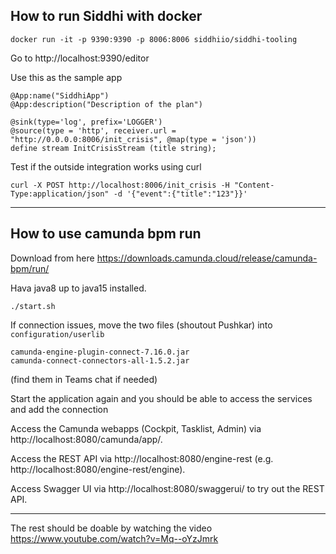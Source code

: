 ## How to run Siddhi with docker

`docker run -it -p 9390:9390 -p 8006:8006 siddhiio/siddhi-tooling`

Go to http://localhost:9390/editor

Use this as the sample app 

```
@App:name("SiddhiApp")
@App:description("Description of the plan")

@sink(type='log', prefix='LOGGER')
@source(type = 'http', receiver.url = "http://0.0.0.0:8006/init_crisis", @map(type = 'json'))
define stream InitCrisisStream (title string);
```

Test if the outside integration works using curl

`curl -X POST http://localhost:8006/init_crisis -H "Content-Type:application/json" -d '{"event":{"title":"123"}}'`

--- 
## How to use camunda bpm run
Download from here https://downloads.camunda.cloud/release/camunda-bpm/run/

Hava java8 up to java15 installed.

`./start.sh`

If connection issues, move the two files (shoutout Pushkar) into `configuration/userlib`

```
camunda-engine-plugin-connect-7.16.0.jar
camunda-connect-connectors-all-1.5.2.jar
```
(find them in Teams chat if needed)

Start the application again and you should be able to access the services and add the connection

Access the Camunda webapps (Cockpit, Tasklist, Admin) via http://localhost:8080/camunda/app/.

Access the REST API via http://localhost:8080/engine-rest (e.g. http://localhost:8080/engine-rest/engine).

Access Swagger UI via http://localhost:8080/swaggerui/ to try out the REST API.

--- 
The rest should be doable by watching the video https://www.youtube.com/watch?v=Mq--oYzJmrk